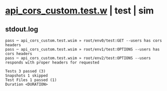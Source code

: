 # [api_cors_custom.test.w](../../../../../tests/valid/api_cors_custom.test.w) | test | sim

## stdout.log
```log
pass ─ api_cors_custom.test.wsim » root/env0/test:GET --users has cors headers                              
pass ─ api_cors_custom.test.wsim » root/env1/test:OPTIONS --users has cors headers                          
pass ─ api_cors_custom.test.wsim » root/env2/test:OPTIONS --users responds with proper headers for requested

Tests 3 passed (3)
Snapshots 1 skipped
Test Files 1 passed (1)
Duration <DURATION>
```

